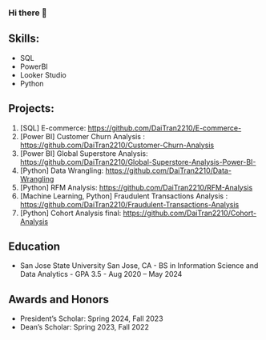 ### Hi there 👋

<!--
**DaiTran2210/daitran2210** is a ✨ _special_ ✨ repository because its `README.md` (this file) appears on your GitHub profile.

Here are some ideas to get you started:

- 🔭 I’m currently working on ...
- 🌱 I’m currently learning ...
- 👯 I’m looking to collaborate on ...
- 🤔 I’m looking for help with ...
- 💬 Ask me about ...
- 📫 How to reach me: ...
- 😄 Pronouns: ...
- ⚡ Fun fact: ...
-->
 ## Skills:
 - SQL
 - PowerBI
 - Looker Studio
 - Python

## Projects:
1.  [SQL] E-commerce: https://github.com/DaiTran2210/E-commerce-
2.  [Power BI] Customer Churn Analysis : https://github.com/DaiTran2210/Customer-Churn-Analysis
3.  [Power BI] Global Superstore Analysis: https://github.com/DaiTran2210/Global-Superstore-Analysis-Power-BI-
4.  [Python] Data Wrangling: https://github.com/DaiTran2210/Data-Wrangling
5.  [Python] RFM Analysis: https://github.com/DaiTran2210/RFM-Analysis
6.  [Machine Learning, Python] Fraudulent Transactions Analysis : https://github.com/DaiTran2210/Fraudulent-Transactions-Analysis
7.  [Python] Cohort Analysis final: https://github.com/DaiTran2210/Cohort-Analysis
   
## Education
- San Jose State University San Jose, CA - 
BS in Information Science and Data Analytics - GPA 3.5 - Aug 2020 – May 2024


## Awards and Honors
- President’s Scholar: Spring 2024, Fall 2023
- Dean’s Scholar: Spring 2023, Fall 2022

